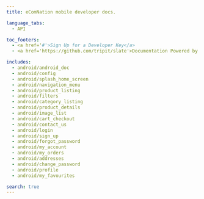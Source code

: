 ```yaml
---
title: eComNation mobile developer docs.

language_tabs:
  - API

toc_footers:
  - <a href='#'>Sign Up for a Developer Key</a>
  - <a href='https://github.com/tripit/slate'>Documentation Powered by Slate</a>

includes:
  - android/android_doc
  - android/config
  - android/splash_home_screen
  - android/navigation_menu
  - android/product_listing
  - android/filters
  - android/category_listing
  - android/product_details
  - android/image_list
  - android/cart_checkout
  - android/contact_us
  - android/login
  - android/sign_up
  - android/forgot_password
  - android/my_account
  - android/my_orders
  - android/addresses
  - android/change_password
  - android/profile
  - android/my_favourites

search: true
---
```

